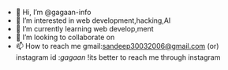 - 👋 Hi, I’m @gagaan-info
- 👀 I’m interested in web development,hacking,AI
- 🌱 I’m currently learning web develop,ment
- 💞️ I’m looking to collaborate on 
- 📫 How to reach me gmail:sandeep30032006@gmail.com (or) instagram id :_gagaan_  !its better to reach me through instagram 

<!---
gagaan-info/gagaan-info is a ✨ special ✨ repository because its `README.md` (this file) appears on your GitHub profile.
You can click the Preview link to take a look at your changes.
--->
